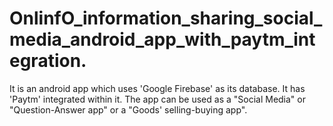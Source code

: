 # OnlinfO_information_sharing_social_media_android_app_with_paytm_integration.
It is an android app which uses 'Google Firebase' as its database. It has 'Paytm' integrated within it. The app can be used as a "Social Media" or "Question-Answer app" or a "Goods' selling-buying app".
